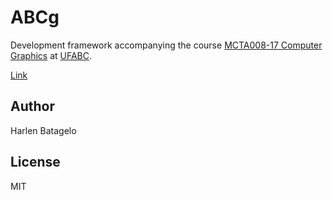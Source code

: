 # ABCg

Development framework accompanying the course [MCTA008-17 Computer Graphics](http://professor.ufabc.edu.br/~harlen.batagelo/cg/) at [UFABC](https://www.ufabc.edu.br/).

[Link](https://richardiago.github.io/abcg/firstapp/)

## Author

Harlen Batagelo

## License

MIT

